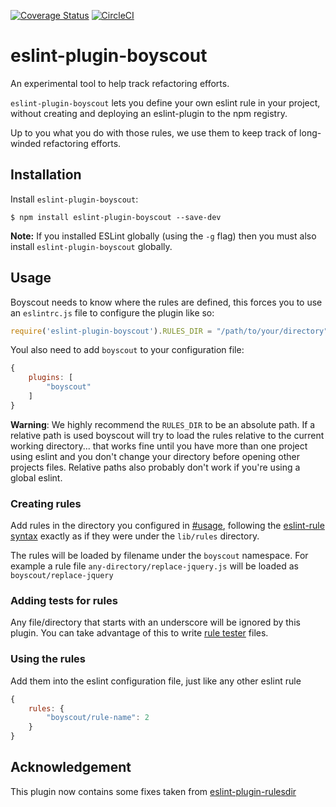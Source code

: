 [![Coverage Status](https://coveralls.io/repos/github/nicolaslt/eslint-plugin-boyscout/badge.svg?branch=master)](https://coveralls.io/github/nicolaslt/eslint-plugin-boyscout?branch=master) [![CircleCI](https://circleci.com/gh/nicolaslt/eslint-plugin-boyscout.svg?style=svg)](https://circleci.com/gh/nicolaslt/eslint-plugin-boyscout)

# eslint-plugin-boyscout

An experimental tool to help track refactoring efforts.

`eslint-plugin-boyscout` lets you define your own eslint rule in your project, without creating and deploying an eslint-plugin to the npm registry.

Up to you what you do with those rules, we use them to keep track of long-winded refactoring efforts.

## Installation

Install `eslint-plugin-boyscout`:

```
$ npm install eslint-plugin-boyscout --save-dev
```

**Note:** If you installed ESLint globally (using the `-g` flag) then you must also install `eslint-plugin-boyscout` globally.

## Usage

Boyscout needs to know where the rules are defined, this forces you to use an `eslintrc.js` file to configure the plugin like so:

```js
require('eslint-plugin-boyscout').RULES_DIR = "/path/to/your/directory"
```

Youl also need to add `boyscout` to your configuration file:

```js
{
    plugins: [
        "boyscout"
    ]
}
```

**Warning**: We highly recommend the `RULES_DIR` to be an absolute path. If a relative path is used boyscout will try to load the rules relative to the current working directory... that works fine until you have more than one project using eslint and you don't change your directory before opening other projects files. Relative paths also probably don't work if you're using a global eslint.

### Creating rules

Add rules in the directory you configured in [#usage](), following the [eslint-rule syntax](https://eslint.org/docs/developer-guide/working-with-rules) exactly as if they were under the `lib/rules` directory. 

The rules will be loaded by filename under the `boyscout` namespace. For example a rule file `any-directory/replace-jquery.js` will be loaded as `boyscout/replace-jquery`

### Adding tests for rules

Any file/directory that starts with an underscore will be ignored by this plugin. You can take advantage of this to write [rule tester](https://eslint.org/docs/developer-guide/nodejs-api#ruletester) files.

### Using the rules

Add them into the eslint configuration file, just like any other eslint rule
```js
{
    rules: {
        "boyscout/rule-name": 2
    }
}
```

## Acknowledgement
This plugin now contains some fixes taken from [eslint-plugin-rulesdir](https://npmjs.com/eslint-plugin-rulesdir)
